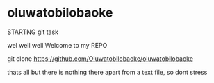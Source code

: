 # oluwatobilobaoke
 STARTNG git task


wel well well
Welcome to my REPO

git clone https://github.com/Oluwatobilobaoke/oluwatobilobaoke

thats all but there is nothing there apart from a text file, so dont stress